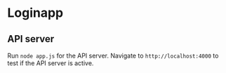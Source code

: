 # Loginapp

## API server

Run `node app.js` for the API server. Navigate to `http://localhost:4000` to test if the API server is active.

